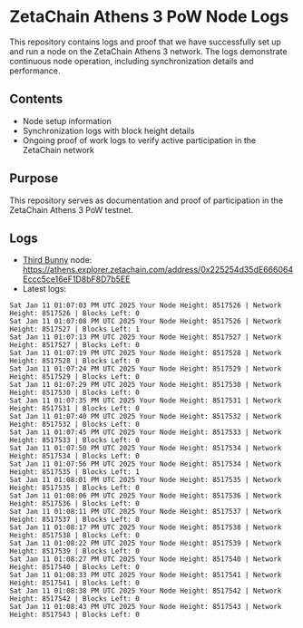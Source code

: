 # ZetaChain Athens 3 PoW Node Logs
This repository contains logs and proof that we have successfully set up and run a node on the ZetaChain Athens 3 network. The logs demonstrate continuous node operation, including synchronization details and performance.

## Contents
- Node setup information
- Synchronization logs with block height details
- Ongoing proof of work logs to verify active participation in the ZetaChain network

## Purpose
This repository serves as documentation and proof of participation in the ZetaChain Athens 3 PoW testnet.

## Logs

- [Third Bunny](https://thirdbunny.xyz/) node: https://athens.explorer.zetachain.com/address/0x225254d35dE666064Eccc5ce16eF1D8bF8D7b5EE
- Latest logs:
```
Sat Jan 11 01:07:03 PM UTC 2025 Your Node Height: 8517526 | Network Height: 8517526 | Blocks Left: 0
Sat Jan 11 01:07:08 PM UTC 2025 Your Node Height: 8517526 | Network Height: 8517527 | Blocks Left: 1
Sat Jan 11 01:07:13 PM UTC 2025 Your Node Height: 8517527 | Network Height: 8517527 | Blocks Left: 0
Sat Jan 11 01:07:19 PM UTC 2025 Your Node Height: 8517528 | Network Height: 8517528 | Blocks Left: 0
Sat Jan 11 01:07:24 PM UTC 2025 Your Node Height: 8517529 | Network Height: 8517529 | Blocks Left: 0
Sat Jan 11 01:07:29 PM UTC 2025 Your Node Height: 8517530 | Network Height: 8517530 | Blocks Left: 0
Sat Jan 11 01:07:35 PM UTC 2025 Your Node Height: 8517531 | Network Height: 8517531 | Blocks Left: 0
Sat Jan 11 01:07:40 PM UTC 2025 Your Node Height: 8517532 | Network Height: 8517532 | Blocks Left: 0
Sat Jan 11 01:07:45 PM UTC 2025 Your Node Height: 8517533 | Network Height: 8517533 | Blocks Left: 0
Sat Jan 11 01:07:50 PM UTC 2025 Your Node Height: 8517534 | Network Height: 8517534 | Blocks Left: 0
Sat Jan 11 01:07:56 PM UTC 2025 Your Node Height: 8517534 | Network Height: 8517535 | Blocks Left: 1
Sat Jan 11 01:08:01 PM UTC 2025 Your Node Height: 8517535 | Network Height: 8517535 | Blocks Left: 0
Sat Jan 11 01:08:06 PM UTC 2025 Your Node Height: 8517536 | Network Height: 8517536 | Blocks Left: 0
Sat Jan 11 01:08:11 PM UTC 2025 Your Node Height: 8517537 | Network Height: 8517537 | Blocks Left: 0
Sat Jan 11 01:08:17 PM UTC 2025 Your Node Height: 8517538 | Network Height: 8517538 | Blocks Left: 0
Sat Jan 11 01:08:22 PM UTC 2025 Your Node Height: 8517539 | Network Height: 8517539 | Blocks Left: 0
Sat Jan 11 01:08:27 PM UTC 2025 Your Node Height: 8517540 | Network Height: 8517540 | Blocks Left: 0
Sat Jan 11 01:08:33 PM UTC 2025 Your Node Height: 8517541 | Network Height: 8517541 | Blocks Left: 0
Sat Jan 11 01:08:38 PM UTC 2025 Your Node Height: 8517542 | Network Height: 8517542 | Blocks Left: 0
Sat Jan 11 01:08:43 PM UTC 2025 Your Node Height: 8517543 | Network Height: 8517543 | Blocks Left: 0
```
